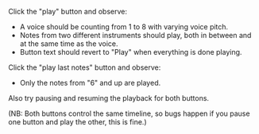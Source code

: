 Click the "play" button and observe:
- A voice should be counting from 1 to 8 with varying voice pitch.
- Notes from two different instruments should play, both in between and at the same time as the voice.
- Button text should revert to "Play" when everything is done playing.

Click the "play last notes" button and observe:
- Only the notes from "6" and up are played.

Also try pausing and resuming the playback for both buttons.

(NB: Both buttons control the same timeline, so bugs happen if you pause one button and play the other, this is fine.)
